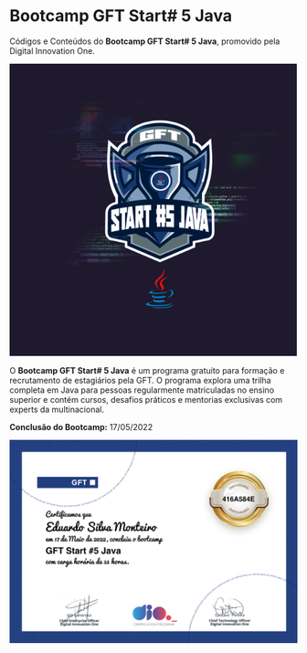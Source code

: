 # Bootcamp GFT Start# 5 Java
Códigos e Conteúdos do **Bootcamp GFT Start# 5 Java**, promovido pela Digital Innovation One.


![GFT START# 5 JAVA ](./assets/bootcamp-gft-start-5-java.png)


O **Bootcamp GFT Start# 5 Java** é um programa gratuito para formação e recrutamento de estagiários pela GFT.
O programa explora uma trilha completa em Java para pessoas regularmente matriculadas no ensino superior e contém cursos, desafios práticos e mentorias exclusivas com experts da multinacional. 

**Conclusão do Bootcamp:** 17/05/2022

![Certificado de Conclusão GFT START# 5 JAVA ](./Certificados/certificado-conclusao-bootcamp.png)
